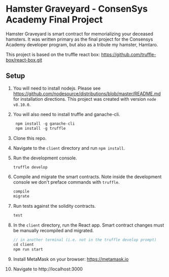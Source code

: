 # Hamster Graveyard - ConsenSys Academy Final Project

Hamster Graveyard is smart contract for memorializing your deceased hamsters.  It was written primary as the final project for the Consensys Academy developer program, but also as a tribute my hamster, Hamtaro.

This project is based on the truffle react box: https://github.com/truffle-box/react-box.git

## Setup

1. You will need to install nodejs.  Please see https://github.com/nodesource/distributions/blob/master/README.md for installation    directions.  This project was created with version `node v8.10.0`.

2. You will also need to install truffle and ganache-cli.

   ```js
    npm install -g ganache-cli
    npm install -g truffle
   ```
3. Clone this repo.

4. Navigate to the `client` directory and run `npm install`.

5. Run the development console.
    ```javascript
    truffle develop
    ```
    
6. Compile and migrate the smart contracts. Note inside the development console we don't preface commands with `truffle`.
    ```javascript
    compile
    migrate
    ```
7. Run tests against the solidity contracts.

    ```javascript
    test
    ```

8. In the `client` directory, run the React app. Smart contract changes must be manually recompiled and migrated.
    ```javascript
    // in another terminal (i.e. not in the truffle develop prompt)
    cd client
    npm run start
    ```
9. Install MetaMask on your browser: https://metamask.io

10. Navigate to http://localhost:3000
